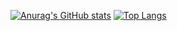 [![Anurag's GitHub stats](https://github-readme-stats.vercel.app/api?username=Valkriaine&show_icons=true&theme=radical&line_height=40)](https://github.com/valkriaine/README.md)
[![Top Langs](https://github-readme-stats.vercel.app/api/top-langs/?username=valkriaine&theme=radical&card_width=495)](https://github.com/valkriaine/README.md)

